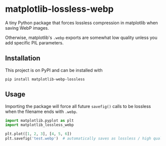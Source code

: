 # matplotlib-lossless-webp

A tiny Python package that forces lossless compression in matplotlib when saving WebP images.

Otherwise, matplotlib's `.webp` exports are somewhat low quality unless you add specific PIL parameters.

## Installation

This project is on PyPI and can be installed with

    pip install matplotlib-webp-lossless

## Usage

Importing the package will force all future `savefig()` calls to be lossless when the filename ends with `.webp`.

```python
import matplotlib.pyplot as plt
import matplotlib_lossless_webp

plt.plot([1, 2, 3], [4, 5, 6])
plt.savefig('test.webp')  # automatically saves as lossless / high quality
```